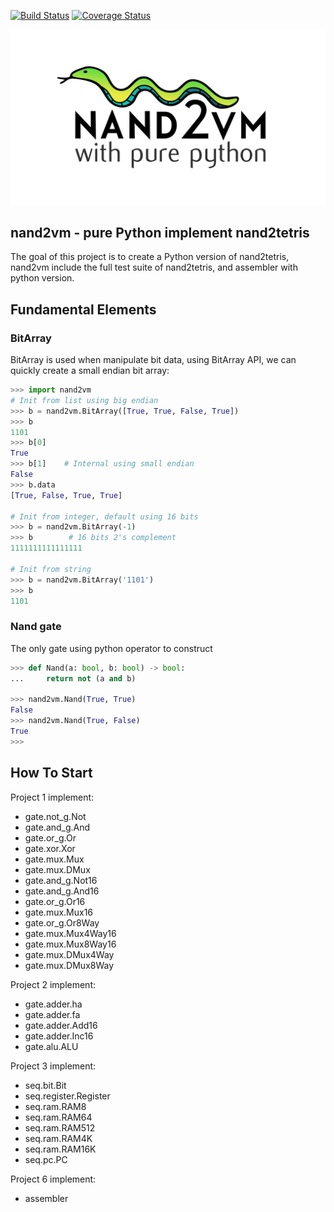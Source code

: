 [![Build Status](https://travis-ci.org/mlouielu/nand2vm.svg?branch=master)](https://travis-ci.org/mlouielu/nand2vm)
[![Coverage Status](https://coveralls.io/repos/github/mlouielu/nand2vm/badge.svg?branch=master)](https://coveralls.io/github/mlouielu/nand2vm?branch=master)

![nand2vm logo](https://raw.githubusercontent.com/mlouielu/nand2vm/master/logo/nand2vm.png)

nand2vm - pure Python implement nand2tetris
-------------------------------------------

The goal of this project is to create a Python version of nand2tetris,
nand2vm include the full test suite of nand2tetris, and assembler with python version.

Fundamental Elements
--------------------

### BitArray

BitArray is used when manipulate bit data, using BitArray API,
we can quickly create a small endian bit array:

```python
>>> import nand2vm
# Init from list using big endian
>>> b = nand2vm.BitArray([True, True, False, True])
>>> b
1101
>>> b[0]
True
>>> b[1]    # Internal using small endian
False
>>> b.data
[True, False, True, True]

# Init from integer, default using 16 bits
>>> b = nand2vm.BitArray(-1)
>>> b        # 16 bits 2's complement
1111111111111111

# Init from string
>>> b = nand2vm.BitArray('1101')
>>> b
1101
```

### Nand gate

The only gate using python operator to construct

```python
>>> def Nand(a: bool, b: bool) -> bool:
...     return not (a and b)

>>> nand2vm.Nand(True, True)
False
>>> nand2vm.Nand(True, False)
True
>>>
```

How To Start
------------

Project 1 implement:

* gate.not_g.Not
* gate.and_g.And
* gate.or_g.Or
* gate.xor.Xor
* gate.mux.Mux
* gate.mux.DMux
* gate.and_g.Not16
* gate.and_g.And16
* gate.or_g.Or16
* gate.mux.Mux16
* gate.or_g.Or8Way
* gate.mux.Mux4Way16
* gate.mux.Mux8Way16
* gate.mux.DMux4Way
* gate.mux.DMux8Way

Project 2 implement:

* gate.adder.ha
* gate.adder.fa
* gate.adder.Add16
* gate.adder.Inc16
* gate.alu.ALU

Project 3 implement:

* seq.bit.Bit
* seq.register.Register
* seq.ram.RAM8
* seq.ram.RAM64
* seq.ram.RAM512
* seq.ram.RAM4K
* seq.ram.RAM16K
* seq.pc.PC

Project 6 implement:

* assembler
